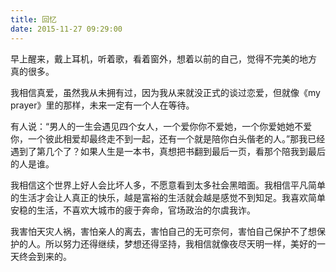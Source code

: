 ```yaml
---
title: 回忆
date: 2015-11-27 09:29:00
---
```


早上醒来，戴上耳机，听着歌，看着窗外，想着以前的自己，觉得不完美的地方 真的很多。

我相信真爱，虽然我从未拥有过，因为我从来就没正式的谈过恋爱，但就像《my prayer》里的那样，未来一定有一个人在等待。

有人说：“男人的一生会遇见四个女人，一个爱你你不爱她，一个你爱她她不爱你，一个彼此相爱却最终走不到一起，还有一个就是陪你白头偕老的人。”那我已经遇到了第几个了？如果人生是一本书，真想把书翻到最后一页，看那个陪我到最后的人是谁。

我相信这个世界上好人会比坏人多，不愿意看到太多社会黑暗面。我相信平凡简单的生活才会让人真正的快乐，越是富裕的生活就会越是感觉不到知足。我喜欢简单安稳的生活，不喜欢大城市的疲于奔命，官场政治的尔虞我诈。

我害怕天灾人祸，害怕亲人的离去，害怕自己的无可奈何，害怕自己保护不了想保护的人。所以努力还得继续，梦想还得坚持，我相信就像夜尽天明一样，美好的一天终会到来的。
